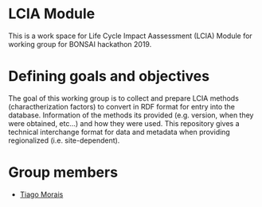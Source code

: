 # LCIA Module
This is a work space for Life Cycle Impact Aassessment (LCIA) Module for working group for BONSAI hackathon 2019.

# Defining goals and objectives
The goal of this working group is to collect and prepare LCIA methods (charactherization factors) to convert in RDF format for entry into the database. Information of the methods its provided (e.g. version, when they were obtained, etc...) and how they were used. 
This repository gives a technical interchange format for data and metadata when providing regionalized (i.e. site-dependent).

# Group members
 * [Tiago Morais](https://github.com/tgmorais1)

